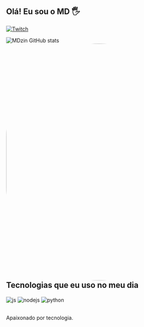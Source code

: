 ## Olá! Eu sou o MD 🖐️

[![Twitch](https://img.shields.io/badge/Twitch-9146FF?style=for-the-badge&logo=twitch&logoColor=white)](https://twitch.tv/mdziinho)

![MDzin GitHub stats](https://github-readme-stats.vercel.app/api?username=MDzin&show_icons=true&theme=dracula&count_private=true)
<img align="right" alt="MD-pic" height="640" style="border-radius:410px;" src="https://cdn.discordapp.com/attachments/866034558553292800/906854569521319956/venom-we-are-venom.gif">

## Tecnologias que eu uso no meu dia

<div style="display: inline_block">
  <img align="center" alt="js" src="https://img.shields.io/badge/JavaScript-F7DF1E?style=for-the-badge&logo=javascript&logoColor=black" />
  <img align="center" alt="nodejs" src="https://img.shields.io/badge/Node.js-43853D?style=for-the-badge&logo=node.js&logoColor=white" />
  <img align="center" alt="python" src="https://img.shields.io/badge/Python-3776AB?style=for-the-badge&logo=python&logoColor=white" />
</div><br/>


Apaixonado por tecnologia.
